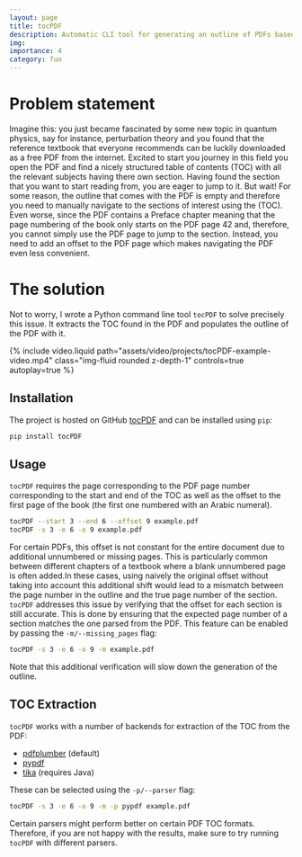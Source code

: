 ```yaml
---
layout: page
title: tocPDF
description: Automatic CLI tool for generating an outline of PDFs based on the its table of contents. 
img:
importance: 4
category: fun
---
```


# Problem statement
Imagine this: you just became fascinated by some new topic in quantum physics, say for instance, perturbation theory and you found that the reference textbook that everyone recommends can be luckily downloaded as a free PDF from the internet. Excited to start you journey in this field you open the PDF and find a nicely structured table of contents (TOC) with all the relevant subjects having there own section. Having found the section that you want to start reading from, you are eager to jump to it. But wait! For some reason, the outline that comes with the PDF is empty and therefore you need to manually navigate to the sections of interest using the (TOC). Even worse, since the PDF contains a Preface chapter meaning that the page numbering of the book only starts on the PDF page 42 and, therefore, you cannot simply use the PDF page to jump to the section. Instead, you need to add an offset to the PDF page which makes navigating the PDF even less convenient.

# The solution
Not to worry, I wrote a Python command line tool `tocPDF` to solve precisely this issue. It extracts the TOC found in the PDF and populates the outline of the PDF with it.

{% include video.liquid path="assets/video/projects/tocPDF-example-video.mp4" class="img-fluid rounded z-depth-1" controls=true autoplay=true %}

## Installation
The project is hosted on GitHub [tocPDF](github.com/kszenes/tocPDF) and can be installed using `pip`:
```sh
pip install tocPDF
```
## Usage
`tocPDF` requires the page corresponding to the PDF page number corresponding to the start and end of the TOC as well as the offset to the first page of the book (the first one numbered with an Arabic numeral). 
```sh
tocPDF --start 3 --end 6 --offset 9 example.pdf
tocPDF -s 3 -e 6 -o 9 example.pdf
```
For certain PDFs, this offset is not constant for the entire document due to additional unnumbered or missing pages. This is particularly common between different chapters of a textbook where a blank unnumbered page is often added.In these cases, using naively the original offset without taking into account this additional shift would lead to a mismatch between the page number in the outline and the true page number of the section. `tocPDF` addresses this issue by verifying that the offset for each section is still accurate. This is done by ensuring that the expected page number of a section matches the one parsed from the PDF. This feature can be enabled by passing the `-m/--missing_pages` flag:
```sh
tocPDF -s 3 -e 6 -o 9 -m example.pdf
```
Note that this additional verification will slow down the generation of the outline.
## TOC Extraction
`tocPDF` works with a number of backends for extraction of the TOC from the PDF:
- [pdfplumber](https://github.com/jsvine/pdfplumber) (default)
- [pypdf](https://github.com/py-pdf/pypdf)
- [tika](https://github.com/chrismattmann/tika-python) (requires Java)

These can be selected using the `-p/--parser` flag:
```sh
tocPDF -s 3 -e 6 -o 9 -m -p pypdf example.pdf
```
Certain parsers might perform better on certain PDF TOC formats. Therefore, if you are not happy with the results, make sure to try running `tocPDF` with different parsers.
